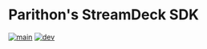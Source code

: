 # Parithon's StreamDeck SDK
[![main](https://github.com/parithon/sdsdk/actions/workflows/main.yml/badge.svg)](https://github.com/parithon/sdsdk/actions/workflows/main.yml) [![dev](https://github.com/parithon/sdsdk/actions/workflows/dev.yml/badge.svg)](https://github.com/parithon/sdsdk/actions/workflows/dev.yml)
